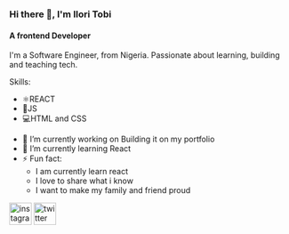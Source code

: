 ### Hi there 👋, I'm Ilori Tobi
#### A frontend Developer
I'm a Software Engineer, from Nigeria. Passionate about learning, building and teaching tech.

Skills: 
  <ul>
    <li>⚛REACT</li>
    <li>📱JS</li>
    <li>💻HTML and CSS</li>
  </ul>


- 🔭 I’m currently working on Building it on my portfolio  
- 🌱 I’m currently learning React 
- ⚡ Fun fact:
  <ul>
    <li>I am currently learn react</li>
    <li>I love to share what i know</li>
    <li>I want to make my family and friend proud</li>
  </ul>

[<img src='https://cdn.jsdelivr.net/npm/simple-icons@3.0.1/icons/instagram.svg' alt='instagram' height='40'>](https://www.instagram.com/ilori_tobiDev/)  [<img src='https://cdn.jsdelivr.net/npm/simple-icons@3.0.1/icons/twitter.svg' alt='twitter' height='40'>](https://twitter.com/ilori_tobi59)  
